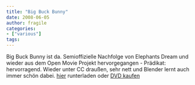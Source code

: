 ```yaml
---
title: "Big Buck Bunny"
date: 2008-06-05
author: fragile
categories:
- ["various"]
tags:
---
```

Big Buck Bunny ist da. Semioffizielle Nachfolge von Elephants Dream und wieder aus dem Open Movie Projekt hervorgegangen - Prädikat: hervorragend. Wieder unter CC draußen, sehr nett und Blender lernt auch immer schön dabei. <a href="http://www.bigbuckbunny.org/index.php/download/" target="_blank">hier</a> runterladen oder <a href="http://www.blender3d.org/e-shop/product_info.php?products_id=97" target="_blank">DVD kaufen</a>
